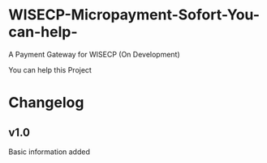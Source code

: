 # WISECP-Micropayment-Sofort-You-can-help-
A Payment Gateway for WISECP (On Development)

You can help this Project

Changelog
=
v1.0
-
Basic information added
